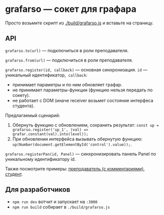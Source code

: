 # grafarso &mdash; сокет для графара

Просто возьмите скрипт из [./build/grafarso.js](build/grafarso.js) и вставьте на страницу.

## API

`grafarso.to(url)` — подключиться в роли преподавателя.

`grafarso.from(url)` — подключиться в роли преподавателя.

`grafarso.register(id, callback)` — основная синхронизация. `id` — уникальный идентификатор,  `callback`:
- принимает параметры и по ним обновляет графар.
- не принимает параметры-функции (функцию нельзя передать по сокету).
- не работает с DOM (иначе receiver возьмет состояние интерфеса студента).

Предлагаемый сценарий:
1. Обернуть функцию с обновлением, сохранить результат:
  `const up = grafarso.register('up_1', (val) => grafar.constant(val).into(level));`
2. При обновлении интерфейса вызывать обернутую функцию:
  `up(Number(document.getElementById('control').value));`.

`grafarso.registerPan(id, Panel)` — синхронизировать панель Panel по
уникальному идентификатору id.

Также посмотрите примеры: [преподаватель (с комментариями)](public/index.html), [студент](public/receiver.html).

## Для разработчиков

- `npm run dev` вотчит и запускает на `:3000`
- `npm run build` собирает в `./build/grafarso.js`
